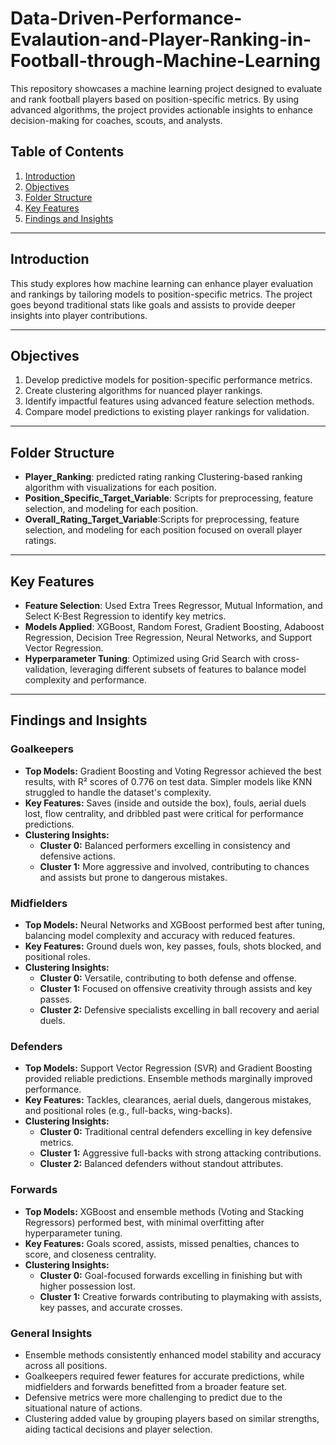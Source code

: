 # Data-Driven-Performance-Evalaution-and-Player-Ranking-in-Football-through-Machine-Learning

This repository showcases a machine learning project designed to evaluate and rank football players based on position-specific metrics. By using advanced algorithms, the project provides actionable insights to enhance decision-making for coaches, scouts, and analysts.


## Table of Contents
1. [Introduction](#introduction)
2. [Objectives](#objectives)
3. [Folder Structure](#folder-structure)
4. [Key Features](#key-features)
5. [Findings and Insights](#findings-and-insights)

---

## Introduction
This study explores how machine learning can enhance player evaluation and rankings by tailoring models to position-specific metrics. The project goes beyond traditional stats like goals and assists to provide deeper insights into player contributions.

---

## Objectives
1. Develop predictive models for position-specific performance metrics.
2. Create clustering algorithms for nuanced player rankings.
3. Identify impactful features using advanced feature selection methods.
4. Compare model predictions to existing player rankings for validation.

---

## Folder Structure
- **Player_Ranking**: predicted rating ranking  Clustering-based ranking algorithm with visualizations for each position.
- **Position_Specific_Target_Variable**: Scripts for preprocessing, feature selection, and modeling for each position.
- **Overall_Rating_Target_Variable**:Scripts for preprocessing, feature selection, and modeling for each position focused on overall player ratings.

---

## Key Features
- **Feature Selection**: Used Extra Trees Regressor, Mutual Information, and Select K-Best Regression to identify key metrics.
- **Models Applied**: XGBoost, Random Forest, Gradient Boosting, Adaboost Regression, Decision Tree Regression, Neural Networks, and Support Vector Regression.
- **Hyperparameter Tuning**: Optimized using Grid Search with cross-validation, leveraging different subsets of features to balance model complexity and performance.


---

## Findings and Insights

### Goalkeepers
- **Top Models:** Gradient Boosting and Voting Regressor achieved the best results, with R² scores of 0.776 on test data. Simpler models like KNN struggled to handle the dataset's complexity.
- **Key Features:** Saves (inside and outside the box), fouls, aerial duels lost, flow centrality, and dribbled past were critical for performance predictions.
- **Clustering Insights:**  
  - **Cluster 0:** Balanced performers excelling in consistency and defensive actions.  
  - **Cluster 1:** More aggressive and involved, contributing to chances and assists but prone to dangerous mistakes.

### Midfielders
- **Top Models:** Neural Networks and XGBoost performed best after tuning, balancing model complexity and accuracy with reduced features.
- **Key Features:** Ground duels won, key passes, fouls, shots blocked, and positional roles.
- **Clustering Insights:**  
  - **Cluster 0:** Versatile, contributing to both defense and offense.  
  - **Cluster 1:** Focused on offensive creativity through assists and key passes.  
  - **Cluster 2:** Defensive specialists excelling in ball recovery and aerial duels.

### Defenders
- **Top Models:** Support Vector Regression (SVR) and Gradient Boosting provided reliable predictions. Ensemble methods marginally improved performance.
- **Key Features:** Tackles, clearances, aerial duels, dangerous mistakes, and positional roles (e.g., full-backs, wing-backs).
- **Clustering Insights:**  
  - **Cluster 0:** Traditional central defenders excelling in key defensive metrics.  
  - **Cluster 1:** Aggressive full-backs with strong attacking contributions.  
  - **Cluster 2:** Balanced defenders without standout attributes.

### Forwards
- **Top Models:** XGBoost and ensemble methods (Voting and Stacking Regressors) performed best, with minimal overfitting after hyperparameter tuning.
- **Key Features:** Goals scored, assists, missed penalties, chances to score, and closeness centrality.
- **Clustering Insights:**  
  - **Cluster 0:** Goal-focused forwards excelling in finishing but with higher possession lost.  
  - **Cluster 1:** Creative forwards contributing to playmaking with assists, key passes, and accurate crosses.

### General Insights
- Ensemble methods consistently enhanced model stability and accuracy across all positions.
- Goalkeepers required fewer features for accurate predictions, while midfielders and forwards benefitted from a broader feature set.
- Defensive metrics were more challenging to predict due to the situational nature of actions.
- Clustering added value by grouping players based on similar strengths, aiding tactical decisions and player selection.




